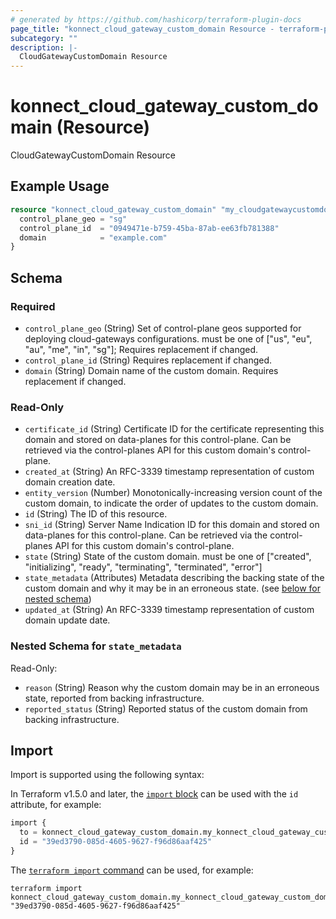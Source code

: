 ```yaml
---
# generated by https://github.com/hashicorp/terraform-plugin-docs
page_title: "konnect_cloud_gateway_custom_domain Resource - terraform-provider-konnect"
subcategory: ""
description: |-
  CloudGatewayCustomDomain Resource
---
```


# konnect_cloud_gateway_custom_domain (Resource)

CloudGatewayCustomDomain Resource

## Example Usage

```terraform
resource "konnect_cloud_gateway_custom_domain" "my_cloudgatewaycustomdomain" {
  control_plane_geo = "sg"
  control_plane_id  = "0949471e-b759-45ba-87ab-ee63fb781388"
  domain            = "example.com"
}
```

<!-- schema generated by tfplugindocs -->
## Schema

### Required

- `control_plane_geo` (String) Set of control-plane geos supported for deploying cloud-gateways configurations. must be one of ["us", "eu", "au", "me", "in", "sg"]; Requires replacement if changed.
- `control_plane_id` (String) Requires replacement if changed.
- `domain` (String) Domain name of the custom domain. Requires replacement if changed.

### Read-Only

- `certificate_id` (String) Certificate ID for the certificate representing this domain and stored on data-planes for this
control-plane. Can be retrieved via the control-planes API for this custom domain's control-plane.
- `created_at` (String) An RFC-3339 timestamp representation of custom domain creation date.
- `entity_version` (Number) Monotonically-increasing version count of the custom domain, to indicate the order of updates to the custom
domain.
- `id` (String) The ID of this resource.
- `sni_id` (String) Server Name Indication ID for this domain and stored on data-planes for this control-plane. Can be retrieved
via the control-planes API for this custom domain's control-plane.
- `state` (String) State of the custom domain. must be one of ["created", "initializing", "ready", "terminating", "terminated", "error"]
- `state_metadata` (Attributes) Metadata describing the backing state of the custom domain and why it may be in an erroneous state. (see [below for nested schema](#nestedatt--state_metadata))
- `updated_at` (String) An RFC-3339 timestamp representation of custom domain update date.

<a id="nestedatt--state_metadata"></a>
### Nested Schema for `state_metadata`

Read-Only:

- `reason` (String) Reason why the custom domain may be in an erroneous state, reported from backing infrastructure.
- `reported_status` (String) Reported status of the custom domain from backing infrastructure.

## Import

Import is supported using the following syntax:

In Terraform v1.5.0 and later, the [`import` block](https://developer.hashicorp.com/terraform/language/import) can be used with the `id` attribute, for example:

```terraform
import {
  to = konnect_cloud_gateway_custom_domain.my_konnect_cloud_gateway_custom_domain
  id = "39ed3790-085d-4605-9627-f96d86aaf425"
}
```

The [`terraform import` command](https://developer.hashicorp.com/terraform/cli/commands/import) can be used, for example:

```shell
terraform import konnect_cloud_gateway_custom_domain.my_konnect_cloud_gateway_custom_domain "39ed3790-085d-4605-9627-f96d86aaf425"
```
